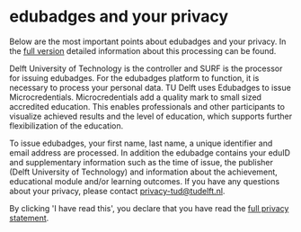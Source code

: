 # edubadges and your privacy

Below are the most important points about edubadges and your privacy. In the [full version](https://raw.githubusercontent.com/edubadges/privacy/master/tu-delft/edubadges-formal-text-en.md) detailed information about this processing can be found.

Delft University of Technology is the controller and SURF is the processor for issuing edubadges. For the edubadges platform to function, it is necessary to process your personal data. TU Delft uses Edubadges to issue Microcredentials. Microcredentials add a quality mark to small sized accredited education. This enables professionals and other participants to visualize achieved results and the level of education, which supports further flexibilization of the education.

To issue edubadges, your first name, last name, a unique identifier and email address are processed. In addition the edubadge contains your eduID and supplementary information such as the time of issue, the publisher (Delft University of Technology) and information about the achievement, educational module and/or learning outcomes. If you have any questions about your privacy, please contact [privacy-tud@tudelft.nl](mailto:privacy-tud@tudelft.nl).

By clicking 'I have read this', you declare that you have read the [full privacy statement](https://raw.githubusercontent.com/edubadges/privacy/master/tu-delft/edubadges-formal-text-en.md).